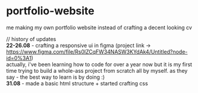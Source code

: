 # portfolio-website
me making my own portfolio website instead of crafting a decent looking cv

// history of updates<br>
    <b>22-26.08</b> - crafting a responsive ui in figma (project link -> https://www.figma.com/file/Rs0lZCqFW34NASW3KYdAk4/Untitled?node-id=0%3A1)<br>
    actually, i've been learning how to code for over a year now but it is my first time trying to build a whole-ass project from scratch all by myself. as they say - the best way to learn is by doing :)<br>
    <b>31.08</b> - made a basic html structure + started crafting css

